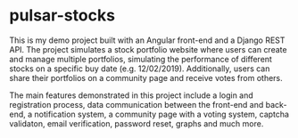# pulsar-stocks
This is my demo project built with an Angular front-end and a Django REST API. 
The project simulates a stock portfolio website where users can create and manage multiple portfolios, simulating the performance of different stocks on a specific buy date (e.g. 12/02/2019). Additionally, users can share their portfolios on a community page and receive votes from others. 

The main features demonstrated in this project include a login and registration process, data communication between the front-end and back-end, a notification system, a community page with a voting system, captcha validaton, email verification, password reset, graphs and much more.
